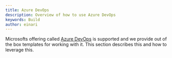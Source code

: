 ```yaml
---
title: Azure DevOps
description: Overview of how to use Azure DevOps
keywords: Build
author: einari
---
```

Microsofts offering called [Azure DevOps](https://dev.azure.com) is supported and we provide out of the box
templates for working with it. This section describes this and how to leverage this.